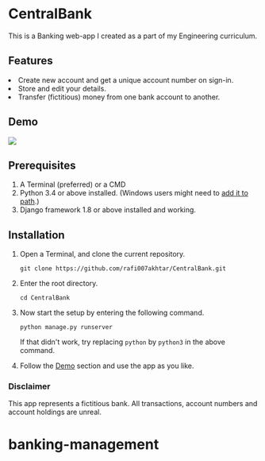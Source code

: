 # CentralBank

This is a Banking web-app I created as a part of my Engineering curriculum.

## Features
<li> Create new account and get a unique account number on sign-in.
<li> Store and edit your details.
<li> Transfer (fictitious) money from one bank account to another.

## Demo
![](https://raw.githubusercontent.com/rafi007akhtar/CentralBank/master/media/demo.gif)

## Prerequisites
1. A Terminal (preferred) or a CMD
2. Python 3.4 or above installed. (Windows users might need to [add it to path](https://superuser.com/questions/143119/how-do-i-add-python-to-the-windows-path).)
3. Django framework 1.8 or above installed and working.

## Installation
1. Open a Terminal, and clone the current repository.
    ```
    git clone https://github.com/rafi007akhtar/CentralBank.git
    ```
2. Enter the root directory.
    ```
    cd CentralBank
    ```

3. Now start the setup by entering the following command.
    ```
    python manage.py runserver
    ```
    If that didn't work, try replacing `python` by `python3` in the above command.

4. Follow the <a href="#demo">Demo</a> section and use the app as you like.

### Disclaimer
This app represents a  fictitious bank. All transactions, account numbers and account holdings are unreal.
# banking-management
